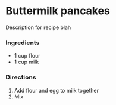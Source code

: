 # Buttermilk pancakes

Description for recipe blah

### Ingredients
- 1 cup flour
- 1 cup milk

### Directions
1. Add flour and egg to milk together 
2. Mix
